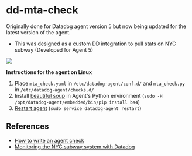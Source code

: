 # dd-mta-check
Originally done for Datadog agent version 5 but now being updated for the latest version of the agent.
- This was designed as a custom DD integration to pull stats on NYC subway (Developed for Agent 5)

![](https://imgix.datadoghq.com/img/blog/monitor-mta-status/mta-service-dash.png)

**Instructions for the agent on Linux**
1. Place `mta_check.yaml` in `/etc/datadog-agent/conf.d/` and `mta_check.py` in `/etc/datadog-agent/checks.d/`
2. Install [beautiful soup](https://www.crummy.com/software/BeautifulSoup/bs4/doc/) in Agent's Python environment (`sudo -H /opt/datadog-agent/embedded/bin/pip install bs4`) 
3. [Restart agent](https://docs.datadoghq.com/agent/guide/agent-commands/?tab=agentv6v7#restart-the-agent) (`sudo service datadog-agent restart`)

## References

- [How to write an agent check](https://docs.datadoghq.com/developers/custom_checks/write_agent_check/)
- [Monitoring the NYC subway system with Datadog](https://www.datadoghq.com/blog/monitor-mta-status/)
